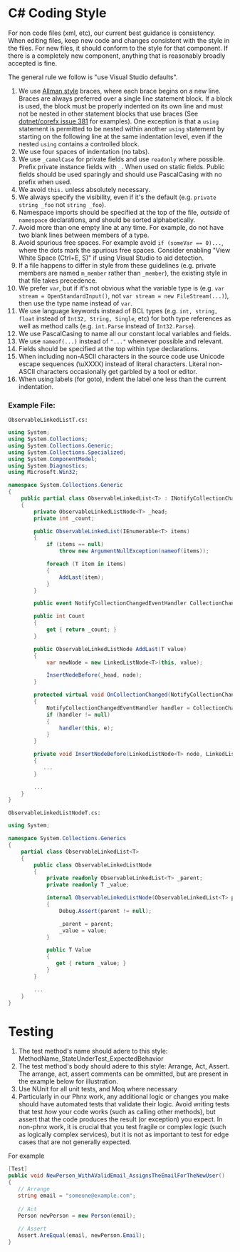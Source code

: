 # C# Coding Style

For non code files (xml, etc), our current best guidance is consistency. When editing files, keep new code and changes consistent with the style in the files. For new files, it should conform to the style for that component. If there is a completely new component, anything that is reasonably broadly accepted is fine.

The general rule we follow is "use Visual Studio defaults".

1. We use [Allman style](http://en.wikipedia.org/wiki/Indent_style#Allman_style) braces, where each brace begins on a new line. Braces are always preferred over a single line statement block. If a block is used, the block must be properly indented on its own line and must not be nested in other statement blocks that use braces (See [dotnet/corefx issue 381](https://github.com/dotnet/corefx/issues/381) for examples). One exception is that a `using` statement is permitted to be nested within another `using` statement by starting on the following line at the same indentation level, even if the nested `using` contains a controlled block.
2. We use four spaces of indentation (no tabs).
3. We use `_camelCase` for private fields and use `readonly` where possible. Prefix private instance fields with `_`. When used on static fields. Public fields should be used sparingly and should use PascalCasing with no prefix when used.
4. We avoid `this.` unless absolutely necessary.
5. We always specify the visibility, even if it's the default (e.g.
   `private string _foo` not `string _foo`).
6. Namespace imports should be specified at the top of the file, *outside* of
   `namespace` declarations, and should be sorted alphabetically.
7. Avoid more than one empty line at any time. For example, do not have two
   blank lines between members of a type.
8. Avoid spurious free spaces.
   For example avoid `if (someVar == 0)...`, where the dots mark the spurious free spaces.
   Consider enabling "View White Space (Ctrl+E, S)" if using Visual Studio to aid detection.
9. If a file happens to differ in style from these guidelines (e.g. private members are named `m_member`
   rather than `_member`), the existing style in that file takes precedence.
10. We prefer `var`, but if it's not obvious what the variable type is (e.g. `var stream = OpenStandardInput()`, not `var stream = new FileStream(...)`), then use the type name instead of `var`.
11. We use language keywords instead of BCL types (e.g. `int, string, float` instead of `Int32, String, Single`, etc) for both type references as well as method calls (e.g. `int.Parse` instead of `Int32.Parse`).
12. We use PascalCasing to name all our constant local variables and fields.
13. We use `nameof(...)` instead of `"..."` whenever possible and relevant.
14. Fields should be specified at the top within type declarations.
15. When including non-ASCII characters in the source code use Unicode escape sequences (\uXXXX) instead of literal characters. Literal non-ASCII characters occasionally get garbled by a tool or editor.
16. When using labels (for goto), indent the label one less than the current indentation.


### Example File:

``ObservableLinkedListT.cs:``

```C#
using System;
using System.Collections;
using System.Collections.Generic;
using System.Collections.Specialized;
using System.ComponentModel;
using System.Diagnostics;
using Microsoft.Win32;

namespace System.Collections.Generic
{
    public partial class ObservableLinkedList<T> : INotifyCollectionChanged, INotifyPropertyChanged
    {
        private ObservableLinkedListNode<T> _head;
        private int _count;

        public ObservableLinkedList(IEnumerable<T> items)
        {
            if (items == null)
                throw new ArgumentNullException(nameof(items));

            foreach (T item in items)
            {
                AddLast(item);
            }
        }

        public event NotifyCollectionChangedEventHandler CollectionChanged;

        public int Count
        {
            get { return _count; }
        }

        public ObservableLinkedListNode AddLast(T value)
        {
            var newNode = new LinkedListNode<T>(this, value);

            InsertNodeBefore(_head, node);
        }

        protected virtual void OnCollectionChanged(NotifyCollectionChangedEventArgs e)
        {
            NotifyCollectionChangedEventHandler handler = CollectionChanged;
            if (handler != null)
            {
                handler(this, e);
            }
        }

        private void InsertNodeBefore(LinkedListNode<T> node, LinkedListNode<T> newNode)
        {
           ...
        }

        ...
    }
}
```

``ObservableLinkedListNodeT.cs:``

```C#
using System;

namespace System.Collections.Generics
{
    partial class ObservableLinkedList<T>
    {
        public class ObservableLinkedListNode
        {
            private readonly ObservableLinkedList<T> _parent;
            private readonly T _value;

            internal ObservableLinkedListNode(ObservableLinkedList<T> parent, T value)
            {
                Debug.Assert(parent != null);

                _parent = parent;
                _value = value;
            }

            public T Value
            {
               get { return _value; }
            }
        }

        ...
    }
}
```

# Testing

1. The test method's name should adere to this style: MethodName_StateUnderTest_ExpectedBehavior
1. The test method's body should adere to this style: Arrange, Act, Assert. The arrange, act, assert comments can be ommitted, but are present in the example below for illustration.
1. Use NUnit for all unit tests, and Moq where necessary
1. Particularly in our Phnx work, any additional logic or changes you make should have automated tests that validate their logic. Avoid writing tests that test _how_ your code works (such as calling other methods), but assert that the code produces the result (or exception) you expect. In non-phnx work, it is crucial that you test fragile or complex logic (such as logically complex services), but it is not as important to test for edge cases that are not generally expected. 

For example
```cs
[Test]
public void NewPerson_WithAValidEmail_AssignsTheEmailForTheNewUser()
{
   // Arrange
   string email = "someone@example.com";
   
   // Act
   Person newPerson = new Person(email);
   
   // Assert
   Assert.AreEqual(email, newPerson.Email);
}
```
